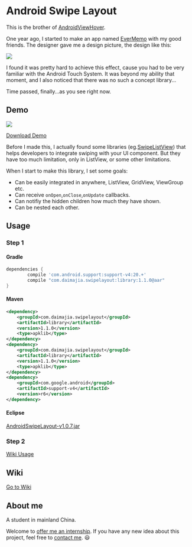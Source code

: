 # Android Swipe Layout

This is the brother of [AndroidViewHover](https://github.com/daimajia/AndroidViewHover).

One year ago, I started to make an app named [EverMemo](https://play.google.com/store/apps/details?id=com.zhan_dui.evermemo) with my good friends. The designer gave me a design picture, the design like this:

![](http://ww1.sinaimg.cn/mw690/610dc034jw1ejoquidvvsg208i0630u4.gif)

I found it was pretty hard to achieve this effect, cause you had to be very familiar with the Android Touch System. It was beyond my ability that moment, and I also noticed that there was no such a concept library...

Time passed, finally...as you see right now.

## Demo

![](http://ww2.sinaimg.cn/mw690/610dc034jw1ejoplapwtqg208n0e74dx.gif)

[Download Demo](https://github.com/daimajia/AndroidSwipeLayout/releases/download/v1.0.0/AndroidSwipeLayout-Demo-1.0.1-snapshot.apk)

Before I made this, I actually found some libraries (eg.[SwipeListView](https://github.com/47deg/android-swipelistview)) that helps developers to integrate swiping with your UI component. But they have too much limitation, only in ListView, or some other limitations.

When I start to make this library, I set some goals:

- Can be easily integrated in anywhere, ListView, GridView, ViewGroup etc.
- Can receive `onOpen`,`onClose`,`onUpdate` callbacks.
- Can notifiy the hidden children how much they have shown.
- Can be nested each other.

## Usage

### Step 1
#### Gradle

```groovy
dependencies {
        compile 'com.android.support:support-v4:20.+'
        compile "com.daimajia.swipelayout:library:1.1.0@aar"
}
```

#### Maven

```xml
<dependency>
    <groupId>com.daimajia.swipelayout</groupId>
    <artifactId>library</artifactId>
    <version>1.1.0</version>
    <type>apklib</type>
</dependency>
<dependency>
    <groupId>com.daimajia.swipelayout</groupId>
    <artifactId>library</artifactId>
    <version>1.1.0</version>
    <type>apklib</type>
</dependency>
<dependency>
	<groupId>com.google.android</groupId>
	<artifactId>support-v4</artifactId>
	<version>r6</version>
</dependency>

```

#### Eclipse

[AndroidSwipeLayout-v1.0.7.jar](https://github.com/daimajia/AndroidSwipeLayout/releases/download/v1.0.7/AndroidSwipeLayout-v1.0.7.jar)

### Step 2

[Wiki Usage](https://github.com/daimajia/AndroidSwipeLayout/wiki/usage)

## Wiki

[Go to Wiki](https://github.com/daimajia/AndroidSwipeLayout/wiki)

## About me

A student in mainland China.

Welcome to [offer me an internship](mailto:daimajia@gmail.com). If you have any new idea about this project, feel free to [contact me](mailto:daimajia@gmail.com). :smiley:


